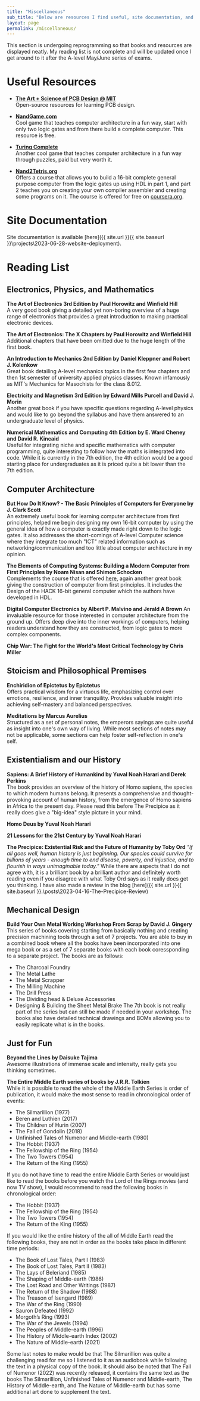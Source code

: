 ```yaml
---
title: "Miscellaneous"
sub_title: "Below are resources I find useful, site documentation, and my reading list. Items below have been explicitly read/used by me."
layout: page
permalink: /miscellaneous/
---
```

<div class="content-container" data-bg-image="../assets/images/chevron2.png">
    This section is undergoing reprogramming so that books and resources are displayed neatly. My reading list is not complete and will be updated once I get around to it after the A-level May/June series of exams.
</div>

# Useful Resources
- **[The Art + Science of PCB Design @ MIT](https://pcb.mit.edu/)**  
Open-source resources for learning PCB design.

- **[NandGame.com](https://nandgame.com/)**  
Cool game that teaches computer architecture in a fun way, start with only two logic gates and from there build a complete computer. This resource is free.
- **[Turing Complete](https://store.steampowered.com/app/1444480/Turing_Complete/)**  
Another cool game that teaches computer architecture in a fun way through puzzles, paid but very worth it.
- **[Nand2Tetris.org](https://www.nand2tetris.org/)**  
Offers a course that allows you to build a 16-bit complete general purpose computer from the logic gates up using HDL in part 1, and part 2 teaches you on creating your own compiler assembler and creating some programs on it. The course is offered for free on [coursera.org](https://www.coursera.org/).

# Site Documentation
Site documentation is available [here]({{ site.url }}{{ site.baseurl }}\projects\2023-06-28-website-deployment).

# Reading List
## Electronics, Physics, and Mathematics
**The Art of Electronics 3rd Edition by Paul Horowitz and Winfield Hill**  
A very good book giving a detailed yet non-boring overview of a huge range of electronics that provides a great introduction to making practical electronic devices.

**The Art of Electronics: The X Chapters by Paul Horowitz and Winfield Hill**  
Additional chapters that have been omitted due to the huge length of the first book.

**An Introduction to Mechanics 2nd Edition by Daniel Kleppner and Robert J. Kolenkow**  
Great book detailing A-level mechanics topics in the first few chapters and then 1st semester of university applied physics classes. Known infamously as MIT's Mechanics for Masochists for the class 8.012.

**Electricity and Magnetism 3rd Edition by Edward Mills Purcell and David J. Morin**  
Another great book if you have specific questions regarding A-level physics and would like to go beyond the syllabus and have them answered to an undergraduate level of physics.

**Numerical Mathematics and Computing 4th Edition by  E. Ward Cheney and David R. Kincaid**  
Useful for integrating niche and specific mathematics with computer programming, quite interesting to follow how the maths is integrated into code. While it is currently in the 7th edition, the 4th edition would be a good starting place for undergraduates as it is priced quite a bit lower than the 7th edition.

## Computer Architecture
**But How Do It Know? - The Basic Principles of Computers for Everyone by J. Clark Scott**  
An extremely useful book for learning computer architecture from first principles, helped me begin designing my own 16-bit computer by using the general idea of how a computer is exactly made right down to the logic gates. It also addresses the short-comings of A-level Computer science where they integrate too much "ICT" related information such as networking/communication and too little about computer architecture in my opinion.

**The Elements of Computing Systems: Building a Modern Computer from First Principles by Noam Nisan and Shimon Schocken**  
Complements the course that is offered [here](https://www.nand2tetris.org/), again another great book giving the construction of computer from first principles. It includes the Design of the HACK 16-bit general computer which the authors have developed in HDL.

**Digital Computer Electronics by Albert P. Malvino and Jerald A Brown**
An invaluable resource for those interested in computer architecture from the ground up. Offers deep dive into the inner workings of computers, helping readers understand how they are constructed, from logic gates to more complex components. 

**Chip War: The Fight for the World's Most Critical Technology by Chris Miller**

## Stoicism and Philosophical Premises    
**Enchiridion of Epictetus by Epictetus**  
Offers practical wisdom for a virtuous life, emphasizing control over emotions, resilience, and inner tranquility. Provides valuable insight into achieving self-mastery and balanced perspectives.

**Meditations by Marcus Aurelius**  
Structured as a set of personal notes, the emperors sayings are quite useful as insight into one's own way of living. While most sections of notes may not be applicable, some sections can help foster self-reflection in one's self.

## Existentialism and our History
**Sapiens: A Brief History of Humankind by Yuval Noah Harari and Derek Perkins**   
The book provides an overview of the history of Homo sapiens, the species to which modern humans belong. It presents a comprehensive and thought-provoking account of human history, from the emergence of Homo sapiens in Africa to the present day. Please read this before The Precipice as it really does give a "big-idea" style picture in your mind.

**Homo Deus by Yuval Noah Harari**  

**21 Lessons for the 21st Century by Yuval Noah Harari**  

**The Precipice: Existential Risk and the Future of Humanity by Toby Ord**
*"If all goes well, human history is just beginning. Our species could survive for billions of years - enough time to end disease, poverty, and injustice, and to flourish in ways unimaginable today."* While there are aspects that I do not agree with, it is a brilliant book by a brilliant author and definitely worth reading even if you disagree with what Toby Ord says as it really does get you thinking. I have also made a review in the blog [here]({{ site.url }}{{ site.baseurl }}.\posts\2023-04-16-The-Precipice-Review)

## Mechanical Design
**Build Your Own Metal Working Workshop From Scrap by David J. Gingery**  
This series of books covering starting from basically nothing and creating precision machining tools through a set of 7 projects. You are able to buy in a combined book where all the books have been incorporated into one mega book or as a set of 7 separate books with each book coressponding to a separate project. The books are as follows:
- The Charcoal Foundry
- The Metal Lathe
- The Metal Scrapper
- The Milling Machine
- The Drill Press
- The Dividing head & Deluxe Accessories
- Designing & Building the Sheet Metal Brake
The 7th book is not really part of the series but can still be made if needed in your workshop. The books also have detailed technical drawings and BOMs allowing you to easily replicate what is in the books.

## Just for Fun
**Beyond the Lines by Daisuke Tajima**  
Awesome illustrations of immense scale and intensity, really gets you thinking sometimes.

**The Entire Middle Earth series of books by J.R.R. Tolkien**  
While it is possible to read the whole of the Middle Earth Series is order of publication, it would make the most sense to read in chronological order of events:
- The Silmarillion (1977)
- Beren and Luthien (2017)
- The Children of Hurin (2007)
- The Fall of Gondolin (2018)
- Unfinished Tales of Numenor and Middle-earth (1980)
- The Hobbit (1937)
- The Fellowship of the Ring (1954)
- The Two Towers (1954)
- The Return of the King (1955)

If you do not have time to read the entire Middle Earth Series or would just like to read the books before you watch the Lord of the Rings movies (and now TV show), I would recommend to read the following books in chronological order:
- The Hobbit (1937)
- The Fellowship of the Ring (1954)
- The Two Towers (1954)
- The Return of the King (1955)

If you would like the entire history of the all of Middle Earth read the following books, they are not in order as the books take place in different time periods:
- The Book of Lost Tales, Part I (1983)
- The Book of Lost Tales, Part II (1983)
- The Lays of Beleriand (1985)
- The Shaping of Middle-earth (1986)
- The Lost Road and Other Writings (1987)
- The Return of the Shadow (1988)
- The Treason of Isengard (1989)
- The War of the Ring (1990)
- Sauron Defeated (1992)
- Morgoth’s Ring (1993)
- The War of the Jewels (1994)
- The Peoples of Middle-earth (1996)
- The History of Middle-earth Index (2002)
- The Nature of Middle-earth (2021)

Some last notes to make would be that The Silmarillion was quite a challenging read for me so I listened to it as an audiobook while following the text in a physical copy of the book. It should also be noted that The Fall of Numenor (2022) was recently released, it contains the same text as the books The Silmarillion, Unfinished Tales of Numenor and Middle-earth, The History of Middle-earth, and The Nature of Middle-earth but has some additional art done to supplement the text.

<!--**The Entire DUNE Series**

**https://www.aftrmrktstore.com/** -->
